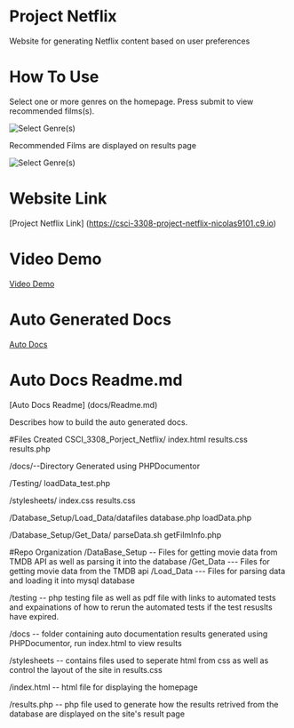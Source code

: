 # Project Netflix

Website for generating Netflix content based on user preferences

# How To Use 

Select one or more genres on the homepage. Press submit to view recommended films(s).

![Select Genre(s)](https://github.com/MattUhlar/screenshots/blob/master/Homepage)

Recommended Films are displayed on results page

![Select Genre(s)](https://github.com/MattUhlar/screenshots/blob/master/Results_page)

# Website Link
[Project Netflix Link] (https://csci-3308-project-netflix-nicolas9101.c9.io)

# Video Demo

[Video Demo](https://www.youtube.com/watch?v=D-wpzfT2lAw&feature=youtu.be)

# Auto Generated Docs

[Auto Docs](https://github.com/Clacious/CSCI_3308_Project_Netflix/tree/master/docs)

# Auto Docs Readme.md
[Auto Docs Readme] (docs/Readme.md)

Describes how to build the auto generated docs. 


#Files Created
CSCI_3308_Porject_Netflix/
index.html
results.css
results.php

/docs/--Directory Generated using PHPDocumentor

/Testing/ loadData_test.php

/stylesheets/
index.css
results.css

/Database_Setup/Load_Data/datafiles
database.php
loadData.php

/Database_Setup/Get_Data/
parseData.sh
getFilmInfo.php

#Repo Organization
/DataBase_Setup -- Files for getting movie data from TMDB API as well as parsing it into the database
        /Get_Data --- Files for getting movie data from the TMDB api
        /Load_Data --- Files for parsing data and loading it into mysql database
        
/testing -- php testing file as well as pdf file with links to automated tests and expainations of how to rerun the automated tests if the test resuslts have expired. 

/docs -- folder containing auto documentation results generated using PHPDocumentor, run index.html to view results

/stylesheets -- contains files used to seperate html from css as well as control the layout of the site in results.css

/index.html -- html file for displaying the homepage

/results.php -- php file used to generate how the results retrived from the database are displayed on the site's result page

